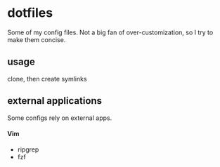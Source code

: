 # dotfiles
Some of my config files. Not a big fan of over-customization, so I try to make them concise.

## usage
clone, then create symlinks

## external applications 
Some configs rely on external apps.

#### Vim
* ripgrep
* fzf

